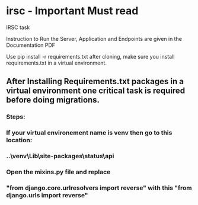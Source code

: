 # irsc - Important Must read
IRSC task

Instruction to Run the Server, Application and Endpoints are given in the Documentation PDF

Use pip install -r requirements.txt after cloning, make sure you install requirements.txt in a virtual environment.

## After Installing Requirements.txt packages in a virtual environment one critical task is required before doing migrations.

### Steps:

  ### If your virtual environement name is venv then go to this location:
  ### ..\venv\Lib\site-packages\status\api
  
  ### Open the mixins.py file and replace 
  
  ### "from django.core.urlresolvers import reverse" with this "from django.urls import reverse"
  
  
